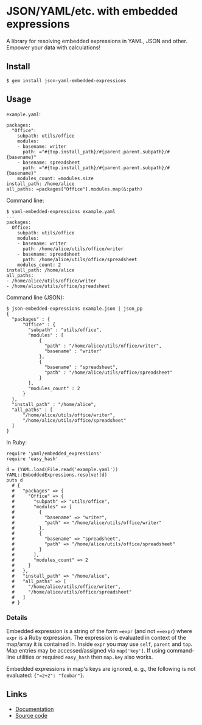JSON/YAML/etc. with embedded expressions
========================================

A library for resolving embedded expressions in YAML, JSON and other. Empower your data with calculations!

Install
-------

    $ gem install json-yaml-embedded-expressions

Usage
-----

`example.yaml`:
    
    packages:
      "Office":
        subpath: utils/office
        modules:
        - basename: writer
          path: ="#{top.install_path}/#{parent.parent.subpath}/#{basename}"
        - basename: spreadsheet
          path: ="#{top.install_path}/#{parent.parent.subpath}/#{basename}"
        modules_count: =modules.size
    install_path: /home/alice
    all_paths: =packages["Office"].modules.map(&:path)
    
Command line:
    
    $ yaml-embedded-expressions example.yaml
    ---
    packages:
      Office:
        subpath: utils/office
        modules:
        - basename: writer
          path: /home/alice/utils/office/writer
        - basename: spreadsheet
          path: /home/alice/utils/office/spreadsheet
        modules_count: 2
    install_path: /home/alice
    all_paths:
    - /home/alice/utils/office/writer
    - /home/alice/utils/office/spreadsheet

Command line (JSON):

    $ json-embedded-expressions example.json | json_pp
    {
      "packages" : {
          "Office" : {
            "subpath" : "utils/office",
            "modules" : [
                {
                  "path" : "/home/alice/utils/office/writer",
                  "basename" : "writer"
                },
                {
                  "basename" : "spreadsheet",
                  "path" : "/home/alice/utils/office/spreadsheet"
                }
            ],
            "modules_count" : 2
          }
      },
      "install_path" : "/home/alice",
      "all_paths" : [
          "/home/alice/utils/office/writer",
          "/home/alice/utils/office/spreadsheet"
      ]
    }

In Ruby:

    require 'yaml/embedded_expressions'
    require 'easy_hash'
    
    d = (YAML.load(File.read('example.yaml'))
    YAML::EmbeddedExpressions.resolve!(d)
    puts d
      # {
      #   "packages" => {
      #     "Office" => {
      #       "subpath" => "utils/office",
      #       "modules" => [
      #         {
      #           "basename" => "writer", 
      #           "path" => "/home/alice/utils/office/writer"
      #         },
      #         {
      #           "basename" => "spreadsheet",
      #           "path" => "/home/alice/utils/office/spreadsheet"
      #         }
      #       ],
      #       "modules_count" => 2
      #     }
      #   },
      #   "install_path" => "/home/alice",
      #   "all_paths" => [
      #     "/home/alice/utils/office/writer",
      #     "/home/alice/utils/office/spreadsheet"
      #   ]
      # }

### Details ###

Embedded expression is a string of the form `=expr` (and not `==expr`) where
`expr` is a Ruby expression. The expression is evaluated in context of the map/array it is contained in. Inside `expr` you may use `self`, `parent` and `top`. Map entries may be accessed/assigned via `map['key']`. If using command-line utilities or required `easy_hash` then `map.key` also works.

Embedded expressions in map's keys are ignored, e. g., the following is not evaluated: `{"=2+2": "foobar"}`.

Links
-----

- [Documentation](http://www.rubydoc.info/gems/json-yaml-embedded-expressions/0.0.1)
- [Source code](https://github.com/LavirtheWhiolet/json-yaml-embedded-expressions)
